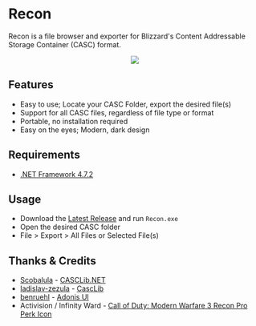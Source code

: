 # Recon

Recon is a file browser and exporter for Blizzard's Content Addressable Storage Container (CASC) format.

<p align="center">
    <img src="https://i.imgur.com/PbDt8cf.png" draggable="false">
</p>

## Features

-   Easy to use; Locate your CASC Folder, export the desired file(s)
-   Support for all CASC files, regardless of file type or format
-   Portable, no installation required
-   Easy on the eyes; Modern, dark design

## Requirements

-   [.NET Framework 4.7.2](https://dotnet.microsoft.com/download/dotnet-framework/net472)

## Usage

-   Download the [Latest Release](https://github.com/EthanC/Recon/releases/latest/) and run `Recon.exe`
-   Open the desired CASC folder
-   File > Export > All Files or Selected File(s)

## Thanks & Credits

-   [Scobalula](https://github.com/Scobalula) - [CASCLib.NET](https://github.com/Scobalula/CASCLib.NET)
-   [ladislav-zezula](https://github.com/ladislav-zezula) - [CascLib](https://github.com/ladislav-zezula/CascLib)
-   [benruehl](https://github.com/benruehl) - [Adonis UI](https://github.com/benruehl/adonis-ui)
-   Activision / Infinity Ward - [Call of Duty: Modern Warfare 3 Recon Pro Perk Icon](<https://callofduty.fandom.com/wiki/Recon_(perk)>)
